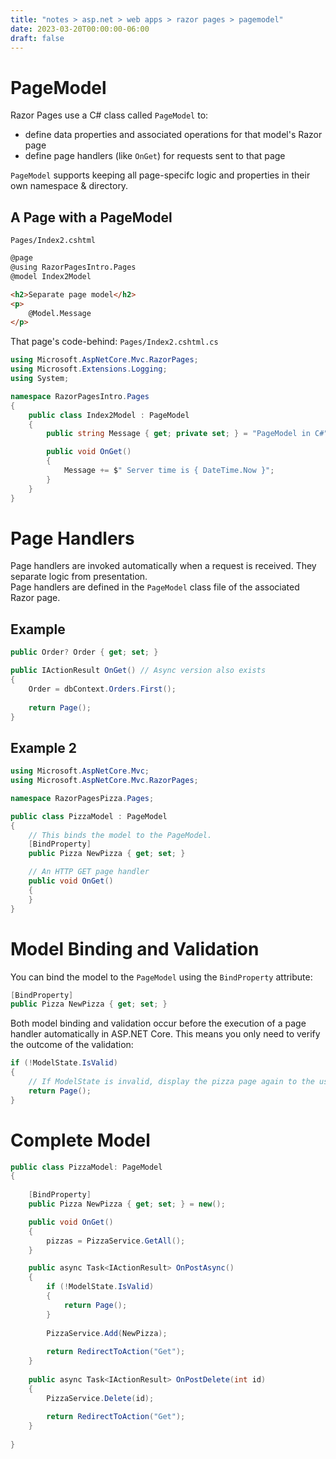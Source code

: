 ```yaml
---
title: "notes > asp.net > web apps > razor pages > pagemodel"
date: 2023-03-20T00:00:00-06:00
draft: false
---
```


# PageModel
Razor Pages use a C# class called `PageModel` to: 
- define data properties and associated operations for that model's Razor page
- define page handlers (like `OnGet`) for requests sent to that page

`PageModel` supports keeping all page-specifc logic and properties in their own namespace & directory.

## A Page with a PageModel
`Pages/Index2.cshtml`
```html
@page
@using RazorPagesIntro.Pages
@model Index2Model

<h2>Separate page model</h2>
<p>
    @Model.Message
</p>
```

That page's code-behind:
`Pages/Index2.cshtml.cs`
```cs
using Microsoft.AspNetCore.Mvc.RazorPages;
using Microsoft.Extensions.Logging;
using System;

namespace RazorPagesIntro.Pages
{
    public class Index2Model : PageModel
    {
        public string Message { get; private set; } = "PageModel in C#";

        public void OnGet()
        {
            Message += $" Server time is { DateTime.Now }";
        }
    }
}
```

# Page Handlers
Page handlers are invoked automatically when a request is received.  They separate logic from presentation.  
Page handlers are defined in the `PageModel` class file of the associated Razor page.

## Example
```cs
public Order? Order { get; set; }

public IActionResult OnGet() // Async version also exists
{
    Order = dbContext.Orders.First();
    
    return Page();
}
```

## Example 2
```cs
using Microsoft.AspNetCore.Mvc;
using Microsoft.AspNetCore.Mvc.RazorPages;

namespace RazorPagesPizza.Pages;

public class PizzaModel : PageModel
{
    // This binds the model to the PageModel.
    [BindProperty]
    public Pizza NewPizza { get; set; }

    // An HTTP GET page handler
    public void OnGet()
    {
    }
}
```

# Model Binding and Validation
You can bind the model to the `PageModel` using the `BindProperty` attribute:
```cs
[BindProperty]
public Pizza NewPizza { get; set; }
```

Both model binding and validation occur before the execution of a page handler automatically in ASP.NET Core.
This means you only need to verify the outcome of the validation:
```cs
if (!ModelState.IsValid)
{
    // If ModelState is invalid, display the pizza page again to the user.
    return Page();
}
```

# Complete Model
```cs
public class PizzaModel: PageModel
{
    
	[BindProperty]
	public Pizza NewPizza { get; set; } = new();

	public void OnGet()
	{
		pizzas = PizzaService.GetAll();
	}

	public async Task<IActionResult> OnPostAsync()
	{
		if (!ModelState.IsValid)
		{
			return Page();
		}
		
		PizzaService.Add(NewPizza);
	
		return RedirectToAction("Get");
	}
	
	public async Task<IActionResult> OnPostDelete(int id)
	{
	    PizzaService.Delete(id);
	
	    return RedirectToAction("Get");
	}
	
}
```

